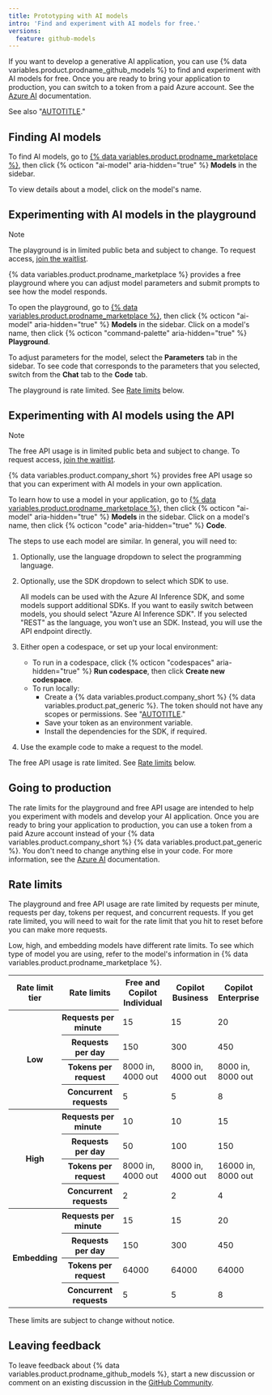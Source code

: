 ```yaml
---
title: Prototyping with AI models
intro: 'Find and experiment with AI models for free.'
versions:
  feature: github-models
---
```


If you want to develop a generative AI application, you can use {% data variables.product.prodname_github_models %} to find and experiment with AI models for free. Once you are ready to bring your application to production, you can switch to a token from a paid Azure account. See the [Azure AI](https://ai.azure.com/github/model/docs) documentation.

See also "[AUTOTITLE](/github-models/responsible-use-of-github-models)."

## Finding AI models

To find AI models, go to [{% data variables.product.prodname_marketplace %}](https://github.com/marketplace/models), then click {% octicon "ai-model" aria-hidden="true" %} **Models** in the sidebar.

To view details about a model, click on the model's name.

## Experimenting with AI models in the playground

>[!NOTE]
>
> The playground is in limited public beta and subject to change. To request access, [join the waitlist](https://github.com/marketplace/models/waitlist).

{% data variables.product.prodname_marketplace %} provides a free playground where you can adjust model parameters and submit prompts to see how the model responds.

To open the playground, go to [{% data variables.product.prodname_marketplace %}](https://github.com/marketplace/models), then click {% octicon "ai-model" aria-hidden="true" %} **Models** in the sidebar. Click on a model's name, then click {% octicon "command-palette" aria-hidden="true" %} **Playground**.

To adjust parameters for the model, select the **Parameters** tab in the sidebar. To see code that corresponds to the parameters that you selected, switch from the **Chat** tab to the **Code** tab.

The playground is rate limited. See [Rate limits](#rate-limits) below.

## Experimenting with AI models using the API

>[!NOTE]
>
> The free API usage is in limited public beta and subject to change. To request access, [join the waitlist](https://github.com/marketplace/models/waitlist).

{% data variables.product.company_short %} provides free API usage so that you can experiment with AI models in your own application.

To learn how to use a model in your application, go to [{% data variables.product.prodname_marketplace %}](https://github.com/marketplace/models), then click {% octicon "ai-model" aria-hidden="true" %} **Models** in the sidebar. Click on a model's name, then click {% octicon "code" aria-hidden="true" %} **Code**.

The steps to use each model are similar. In general, you will need to:

1. Optionally, use the language dropdown to select the programming language.
1. Optionally, use the SDK dropdown to select which SDK to use.

   All models can be used with the Azure AI Inference SDK, and some models support additional SDKs. If you want to easily switch between models, you should select "Azure AI Inference SDK". If you selected "REST" as the language, you won't use an SDK. Instead, you will use the API endpoint directly.
1. Either open a codespace, or set up your local environment:
   * To run in a codespace, click {% octicon "codespaces" aria-hidden="true" %} **Run codespace**, then click **Create new codespace**.
   * To run locally:
      * Create a {% data variables.product.company_short %} {% data variables.product.pat_generic %}. The token should not have any scopes or permissions. See "[AUTOTITLE](/authentication/keeping-your-account-and-data-secure/managing-your-personal-access-tokens)."
      * Save your token as an environment variable.
      * Install the dependencies for the SDK, if required.
1. Use the example code to make a request to the model.

The free API usage is rate limited. See [Rate limits](#rate-limits) below.

## Going to production

The rate limits for the playground and free API usage are intended to help you experiment with models and develop your AI application. Once you are ready to bring your application to production, you can use a token from a paid Azure account instead of your {% data variables.product.company_short %} {% data variables.product.pat_generic %}. You don't need to change anything else in your code. For more information, see the [Azure AI](https://ai.azure.com/github/model/docs) documentation.

## Rate limits

The playground and free API usage are rate limited by requests per minute, requests per day, tokens per request, and concurrent requests. If you get rate limited, you will need to wait for the rate limit that you hit to reset before you can make more requests.

Low, high, and embedding models have different rate limits. To see which type of model you are using, refer to the model's information in {% data variables.product.prodname_marketplace %}.

<table>
  <tr>
    <th scope="col" style="width:15%"><b>Rate limit tier</b></th>
    <th scope="col" style="width:25%"><b>Rate limits</b></th>
    <th scope="col" style="width:20%"><b>Free and Copilot Individual</b></th>
    <th scope="col" style="width:20%"><b>Copilot Business</b></th>
    <th scope="col" style="width:20%"><b>Copilot Enterprise</b></th>
  </tr>
  <tr>
    <th rowspan="4" scope="rowgroup"><b>Low</b></th>
    <th style="padding-left: 0"><b>Requests per minute</b></th>
    <td>15</td>
    <td>15</td>
    <td>20</td>
  </tr>
  <tr>
    <th><b>Requests per day</b></th>
    <td>150</td>
    <td>300</td>
    <td>450</td>
  </tr>
  <tr>
    <th><b>Tokens per request</b></th>
    <td>8000 in, 4000 out</td>
    <td>8000 in, 4000 out</td>
    <td>8000 in, 8000 out</td>
  </tr>
  <tr>
    <th><b>Concurrent requests</b></th>
    <td>5</td>
    <td>5</td>
    <td>8</td>
  </tr>
  <tr>
    <th rowspan="4" scope="rowgroup"><b>High</b></th>
    <th style="padding-left: 0"><b>Requests per minute</b></th>
    <td>10</td>
    <td>10</td>
    <td>15</td>
  </tr>
  <tr>
    <th><b>Requests per day</b></th>
    <td>50</td>
    <td>100</td>
    <td>150</td>
  </tr>
  <tr>
    <th><b>Tokens per request</b></th>
    <td>8000 in, 4000 out</td>
    <td>8000 in, 4000 out</td>
    <td>16000 in, 8000 out</td>
  </tr>
  <tr>
    <th><b>Concurrent requests</b></th>
    <td>2</td>
    <td>2</td>
    <td>4</td>
  </tr>
  <tr>
    <th rowspan="4" scope="rowgroup" style="box-shadow: none"><b>Embedding</b></th>
    <th style="padding-left: 0"><b>Requests per minute</b></th>
    <td>15</td>
    <td>15</td>
    <td>20</td>
  </tr>
  <tr>
    <th><b>Requests per day</b></th>
    <td>150</td>
    <td>300</td>
    <td>450</td>
  </tr>
  <tr>
    <th><b>Tokens per request</b></th>
    <td>64000</td>
    <td>64000</td>
    <td>64000</td>
  </tr>
  <tr>
    <th><b>Concurrent requests</b></th>
    <td>5</td>
    <td>5</td>
    <td>8</td>
  </tr>
</table>

These limits are subject to change without notice.

## Leaving feedback

To leave feedback about {% data variables.product.prodname_github_models %}, start a new discussion or comment on an existing discussion in the [GitHub Community](https://github.com/orgs/community/discussions/categories/models).
